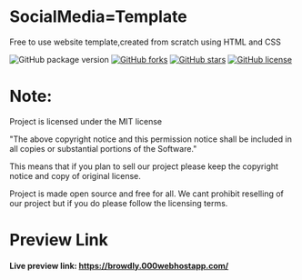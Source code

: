 # SocialMedia=Template

Free to use website template,created from scratch using HTML and CSS

![GitHub package version](https://img.shields.io/github/package-json/v/LjoveX/Hotel-Website-Template.svg)
[![GitHub forks](https://img.shields.io/github/forks/LjoveX/Hotel-Website-Template.svg?style=plastic)](https://github.com/LjoveX/Hotel-Website-Template/network)
[![GitHub stars](https://img.shields.io/github/stars/LjoveX/Hotel-Website-Template.svg?style=plastic)](https://github.com/LjoveX/Hotel-Website-Template/stargazers)
[![GitHub license](https://img.shields.io/badge/license-MIT-blue.svg?style=plastic)](https://raw.githubusercontent.com/LjoveX/Hotel-Website-Template/master/LICENSE)

# Note:
Project is licensed under the MIT license

"The above copyright notice and this permission notice shall be included in all
copies or substantial portions of the Software."

This means that if you plan to sell our project please keep the copyright notice and copy of original license.

Project is made open source and free for all. We cant prohibit reselling of our project but if you do please follow the licensing terms.

# Preview Link

#### Live preview link: https://browdly.000webhostapp.com/
